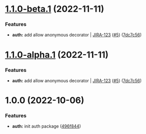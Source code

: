 # [1.1.0-beta.1](https://github.com/tsangste/nx-package-test/compare/auth-1.0.0...auth-1.1.0-beta.1) (2022-11-11)


### Features

* **auth:** add allow anonymous decorator | [JIRA-123](https://test.atlassian.net/browse/JIRA-123) ([#5](https://github.com/tsangste/nx-package-test/issues/5)) ([7dc7c56](https://github.com/tsangste/nx-package-test/commit/7dc7c56c6119e4162db1987547d29a9afb15e38c))

# [1.1.0-alpha.1](https://github.com/tsangste/nx-package-test/compare/auth-1.0.0...auth-1.1.0-alpha.1) (2022-11-11)


### Features

* **auth:** add allow anonymous decorator | [JIRA-123](https://test.atlassian.net/browse/JIRA-123) ([#5](https://github.com/tsangste/nx-package-test/issues/5)) ([7dc7c56](https://github.com/tsangste/nx-package-test/commit/7dc7c56c6119e4162db1987547d29a9afb15e38c))

# 1.0.0 (2022-10-06)


### Features

* **auth:** init auth package ([496f844](https://github.com/tsangste/nx-package-test/commit/496f84492c87bb11e76c0c0aae1dcda126d23d0f))
